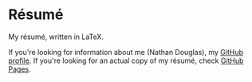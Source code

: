 # Résumé

My résumé, written in LaTeX.

If you're looking for information about me (Nathan Douglas), my [GitHub profile](https://github.com/ndouglas/). If you're looking for an actual copy of my résumé, check [GitHub Pages](https://ndouglas.github.io/resume/resume.pdf).
